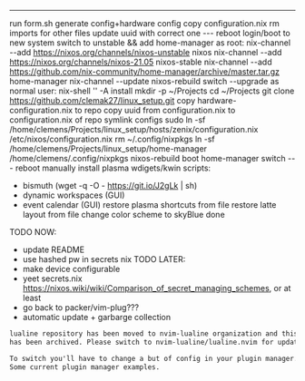 ---
run form.sh
generate config+hardware config
copy configuration.nix
  rm imports for other files
  update uuid with correct one
--- reboot
login/boot to new system
switch to unstable && add home-manager
as root:
  nix-channel --add https://nixos.org/channels/nixos-unstable nixos
  nix-channel --add https://nixos.org/channels/nixos-21.05 nixos-stable
  nix-channel --add https://github.com/nix-community/home-manager/archive/master.tar.gz home-manager
  nix-channel --update
  nixos-rebuild switch --upgrade
as normal user:
  nix-shell '<home-manager>' -A install
  mkdir -p ~/Projects
  cd ~/Projects
  git clone https://github.com/clemak27/linux_setup.git
  copy hardware-configuration.nix to repo
  copy uuid from configuration.nix to configuration.nix of repo
  symlink configs
    sudo ln -sf /home/clemens/Projects/linux_setup/hosts/zenix/configuration.nix /etc/nixos/configuration.nix
    rm ~/.config/nixpkgs
    ln -sf /home/clemens/Projects/linux_setup/home-manager /home/clemens/.config/nixpkgs
  nixos-rebuild boot
  home-manager switch
--- reboot
manually install plasma wdigets/kwin scripts:
- bismuth (wget -q -O - https://git.io/J2gLk | sh)
- dynamic workspaces (GUI)
- event calendar (GUI)
restore plasma shortcuts from file
restore latte layout from file
change color scheme to skyBlue
done

TODO NOW:
- update README
- use hashed pw in secrets nix
TODO LATER:
- make device configurable
- yeet secrets.nix https://nixos.wiki/wiki/Comparison_of_secret_managing_schemes, or at least 
- go back to packer/vim-plug???
- automatic update + garbarge collection

```txt
lualine repository has been moved to nvim-lualine organization and this repo
has been archived. Please switch to nvim-lualine/lualine.nvim for updates.

To switch you'll have to change a but of config in your plugin manager.
Some current plugin manager examples.
```
